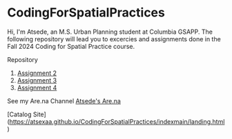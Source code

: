 # CodingForSpatialPractices
Hi, I'm Atsede, an M.S. Urban Planning student at Columbia GSAPP. The following repository will lead you to excercies and assignments done in the Fall 2024 Coding for Spatial Practice course.

Repository
1. [Assignment 2](https://atsexaa.github.io/CodingForSpatialPractices/Atsede-assignment01-housesormuseums.html)
2. [Assignment 3](https://atsexaa.github.io/CodingForSpatialPractices/Atsede-assignment02/Atsede-02assignment.html)
3. [Assignment 4](https://atsexaa.github.io/CodingForSpatialPractices/Atsede-assignment04/Atsede-04assignment.html)

See my Are.na Channel
[Atsede's Are.na](https://www.are.na/atsede-assayehgen/channels)

[Catalog Site] (https://atsexaa.github.io/CodingForSpatialPractices/indexmain/landing.html)
